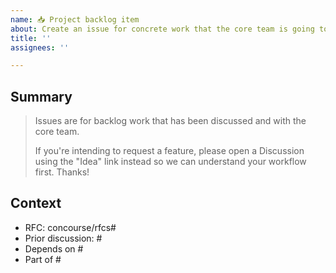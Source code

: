 ```yaml
---
name: 📥 Project backlog item
about: Create an issue for concrete work that the core team is going to do.
title: ''
assignees: ''

---
```


## Summary

> Issues are for backlog work that has been discussed and with the core team.
>
> If you're intending to request a feature, please open a Discussion using the
> "Idea" link instead so we can understand your workflow first. Thanks!

## Context

* RFC: concourse/rfcs#
* Prior discussion: #
* Depends on #
* Part of #
